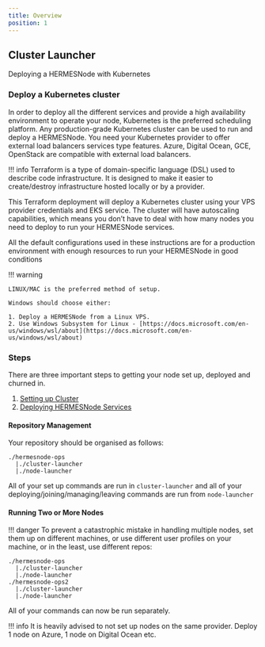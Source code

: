 ```yaml
---
title: Overview
position: 1
---
```



## Cluster Launcher

Deploying a HERMESNode with Kubernetes

### Deploy a Kubernetes cluster

In order to deploy all the different services and provide a high availability environment to operate your node, Kubernetes is the preferred scheduling platform. Any production-grade Kubernetes cluster can be used to run and deploy a HERMESNode. You need your Kubernetes provider to offer external load balancers services type features. Azure, Digital Ocean, GCE, OpenStack are compatible with external load balancers.

!!! info
    Terraform is a type of domain-specific language (DSL) used to describe code infrastructure. It is designed to make it easier to create/destroy infrastructure hosted locally or by a provider.


This Terraform deployment will deploy a Kubernetes cluster using your VPS provider credentials and EKS service. The cluster will have autoscaling capabilities, which means you don’t have to deal with how many nodes you need to deploy to run your HERMESNode services.

All the default configurations used in these instructions are for a production environment with enough resources to run your HERMESNode in good conditions

!!! warning

    LINUX/MAC is the preferred method of setup.

    Windows should choose either:

    1. Deploy a HERMESNode from a Linux VPS.
    2. Use Windows Subsystem for Linux - [https://docs.microsoft.com/en-us/windows/wsl/about](https://docs.microsoft.com/en-us/windows/wsl/about)


### Steps

There are three important steps to getting your node set up, deployed and churned in.

1. [Setting up Cluster](../cluster-launcher/setup-aws.md)
2. [Deploying HERMESNode Services](../deploying.md)

#### Repository Management

Your repository should be organised as follows:
```
./hermesnode-ops
  |./cluster-launcher
  |./node-launcher
```
All of your set up commands are run in `cluster-launcher` and all of your deploying/joining/managing/leaving commands are run from `node-launcher`

#### Running Two or More Nodes

!!! danger
    To prevent a catastrophic mistake in handling multiple nodes, set them up on different machines, or use different user profiles on your machine, or in the least, use different repos:


```
./hermesnode-ops
  |./cluster-launcher
  |./node-launcher
./hermesnode-ops2
  |./cluster-launcher
  |./node-launcher
```

All of your commands can now be run separately.

!!! info
    It is heavily advised to not set up nodes on the same provider. Deploy 1 node on Azure, 1 node on Digital Ocean etc.
